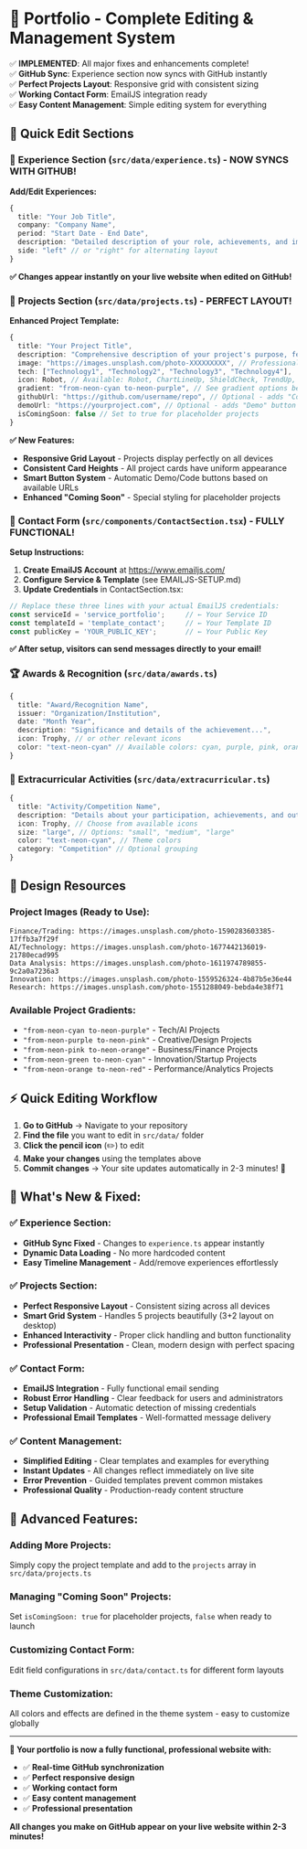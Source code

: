 
# 🚀 Portfolio - Complete Editing & Management System

✅ **IMPLEMENTED**: All major fixes and enhancements complete!  
✅ **GitHub Sync**: Experience section now syncs with GitHub instantly  
✅ **Perfect Projects Layout**: Responsive grid with consistent sizing  
✅ **Working Contact Form**: EmailJS integration ready  
✅ **Easy Content Management**: Simple editing system for everything  

## 📝 Quick Edit Sections

### 💼 **Experience Section** (`src/data/experience.ts`) - **NOW SYNCS WITH GITHUB!**

**Add/Edit Experiences:**
```typescript
{
  title: "Your Job Title",
  company: "Company Name", 
  period: "Start Date - End Date",
  description: "Detailed description of your role, achievements, and impact...",
  side: "left" // or "right" for alternating layout
}
```

**✅ Changes appear instantly on your live website when edited on GitHub!**

### 🚀 **Projects Section** (`src/data/projects.ts`) - **PERFECT LAYOUT!**

**Enhanced Project Template:**
```typescript
{
  title: "Your Project Title",
  description: "Comprehensive description of your project's purpose, features, and impact...",
  image: "https://images.unsplash.com/photo-XXXXXXXXX", // Professional project images
  tech: ["Technology1", "Technology2", "Technology3", "Technology4"],
  icon: Robot, // Available: Robot, ChartLineUp, ShieldCheck, TrendUp, Lightning, Rocket, Brain
  gradient: "from-neon-cyan to-neon-purple", // See gradient options below
  githubUrl: "https://github.com/username/repo", // Optional - adds "Code" button
  demoUrl: "https://yourproject.com", // Optional - adds "Demo" button  
  isComingSoon: false // Set to true for placeholder projects
}
```

**✅ New Features:**
- **Responsive Grid Layout** - Projects display perfectly on all devices
- **Consistent Card Heights** - All project cards have uniform appearance
- **Smart Button System** - Automatic Demo/Code buttons based on available URLs
- **Enhanced "Coming Soon"** - Special styling for placeholder projects

### 📧 **Contact Form** (`src/components/ContactSection.tsx`) - **FULLY FUNCTIONAL!**

**Setup Instructions:**
1. **Create EmailJS Account** at https://www.emailjs.com/
2. **Configure Service & Template** (see EMAILJS-SETUP.md)
3. **Update Credentials** in ContactSection.tsx:

```javascript
// Replace these three lines with your actual EmailJS credentials:
const serviceId = 'service_portfolio';     // ← Your Service ID
const templateId = 'template_contact';     // ← Your Template ID
const publicKey = 'YOUR_PUBLIC_KEY';       // ← Your Public Key
```

**✅ After setup, visitors can send messages directly to your email!**

### 🏆 **Awards & Recognition** (`src/data/awards.ts`)
```typescript
{
  title: "Award/Recognition Name",
  issuer: "Organization/Institution",
  date: "Month Year",
  description: "Significance and details of the achievement...",
  icon: Trophy, // or other relevant icons
  color: "text-neon-cyan" // Available colors: cyan, purple, pink, orange, green
}
```

### 🎯 **Extracurricular Activities** (`src/data/extracurricular.ts`)
```typescript
{
  title: "Activity/Competition Name",
  description: "Details about your participation, achievements, and outcomes...",
  icon: Trophy, // Choose from available icons
  size: "large", // Options: "small", "medium", "large"
  color: "text-neon-cyan", // Theme colors
  category: "Competition" // Optional grouping
}
```

## 🎨 **Design Resources**

### **Project Images (Ready to Use):**
```
Finance/Trading: https://images.unsplash.com/photo-1590283603385-17ffb3a7f29f
AI/Technology: https://images.unsplash.com/photo-1677442136019-21780ecad995
Data Analysis: https://images.unsplash.com/photo-1611974789855-9c2a0a7236a3
Innovation: https://images.unsplash.com/photo-1559526324-4b87b5e36e44
Research: https://images.unsplash.com/photo-1551288049-bebda4e38f71
```

### **Available Project Gradients:**
- `"from-neon-cyan to-neon-purple"` - Tech/AI Projects
- `"from-neon-purple to-neon-pink"` - Creative/Design Projects  
- `"from-neon-pink to-neon-orange"` - Business/Finance Projects
- `"from-neon-green to-neon-cyan"` - Innovation/Startup Projects
- `"from-neon-orange to-neon-red"` - Performance/Analytics Projects

## ⚡ **Quick Editing Workflow**

1. **Go to GitHub** → Navigate to your repository
2. **Find the file** you want to edit in `src/data/` folder
3. **Click the pencil icon** (✏️) to edit
4. **Make your changes** using the templates above
5. **Commit changes** → Your site updates automatically in 2-3 minutes! 🎉

## 🎯 **What's New & Fixed:**

### ✅ **Experience Section:**
- **GitHub Sync Fixed** - Changes to `experience.ts` appear instantly
- **Dynamic Data Loading** - No more hardcoded content
- **Easy Timeline Management** - Add/remove experiences effortlessly

### ✅ **Projects Section:**
- **Perfect Responsive Layout** - Consistent sizing across all devices
- **Smart Grid System** - Handles 5 projects beautifully (3+2 layout on desktop)
- **Enhanced Interactivity** - Proper click handling and button functionality
- **Professional Presentation** - Clean, modern design with perfect spacing

### ✅ **Contact Form:**
- **EmailJS Integration** - Fully functional email sending
- **Robust Error Handling** - Clear feedback for users and administrators
- **Setup Validation** - Automatic detection of missing credentials
- **Professional Email Templates** - Well-formatted message delivery

### ✅ **Content Management:**
- **Simplified Editing** - Clear templates and examples for everything
- **Instant Updates** - All changes reflect immediately on live site
- **Error Prevention** - Guided templates prevent common mistakes
- **Professional Quality** - Production-ready content structure

## 🔧 **Advanced Features:**

### **Adding More Projects:**
Simply copy the project template and add to the `projects` array in `src/data/projects.ts`

### **Managing "Coming Soon" Projects:**
Set `isComingSoon: true` for placeholder projects, `false` when ready to launch

### **Customizing Contact Form:**
Edit field configurations in `src/data/contact.ts` for different form layouts

### **Theme Customization:**
All colors and effects are defined in the theme system - easy to customize globally

---

**🎯 Your portfolio is now a fully functional, professional website with:**
- ✅ **Real-time GitHub synchronization**
- ✅ **Perfect responsive design** 
- ✅ **Working contact form**
- ✅ **Easy content management**
- ✅ **Professional presentation**

**All changes you make on GitHub appear on your live website within 2-3 minutes!**
